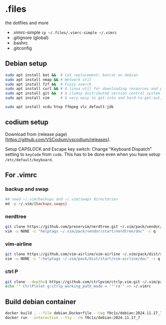 # .files

the dotfiles and more

- .vimrc-simple `cp ~/.files/.vimrc-simple ~/.vimrc`
- .gitignore (global)
- .bashrc
- .gitconfig

## Debian setup

```bash
sudo apt install bat &&  # Cat replacement; batcat on debian
sudo apt install nmap && # Network util
sudo apt install fzf &&  # Fuzzy search
sudo apt install curl && # A linux util for downloading resources and poking servers
sudo apt install git &&  # A clumsy distributed version control system
sudo apt install vim     # A very easy to get-into and hard-to-get-out, mental stability gauging keyboard processor. You only use it because you are mentally strong.

sudo apt install ncdu htop ffmpeg vlc default-jdk 
```

## codium setup

Download from (release page)[https://github.com/VSCodium/vscodium/releases].

Setup CAPSLOCK and Escape key switch: Change "Keyboard Dispatch" setting to `keyCode` from `code`. This has to be done even when you have setup `/etc/default/keyboard`.

## For .vimrc

### backup and swap

```bash
## need ~/.vim/backups and ~/.vim/swaps directories
md -p ~/.vim/{backups,swaps}
```

### nerdtree

```bash
git clone https://github.com/preservim/nerdtree.git ~/.vim/pack/vendor/start/nerdtree
vim -u NONE -c "helptags ~/.vim/pack/vendor/start/nerdtree/doc" -c q
```

### vim-airline

```bash
git clone https://github.com/vim-airline/vim-airline ~/.vim/pack/dist/start/vim-airline
vim -u NONE -c ":helptags ~/.vim/pack/dist/start/vim-airline/doc" -c q
```

### ctrl P

```bash
git clone --depth=1 https://github.com/ctrlpvim/ctrlp.vim.git ~/.vim/pack/plugins/start/ctrlp
echo '" CtrlP\nlet g:ctrlp_working_path_mode = '"'ra'" >> ~/.vimrc
```

## Build debian container

```bash
docker build . --file debian.Dockerfile --tag f0c1s/debian:2024.11.17_7
docker run --interactive --tty --rm f0c1s/debian:2024.11.17_7
```

